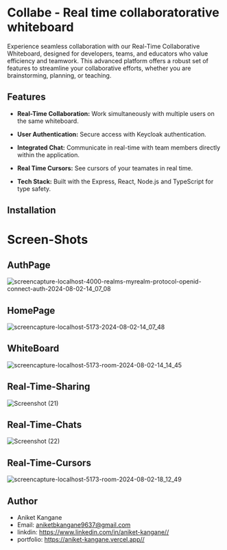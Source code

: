 # Collabe - Real time collaboratorative whiteboard

Experience seamless collaboration with our Real-Time Collaborative Whiteboard, designed for developers, teams, and educators who value efficiency and teamwork. This advanced platform offers a robust set of features to streamline your collaborative efforts, whether you are brainstorming, planning, or teaching.

## Features

- **Real-Time Collaboration:** Work simultaneously with multiple users on the same whiteboard.

- **User Authentication:** Secure access with Keycloak authentication.

- **Integrated Chat:** Communicate in real-time with team members directly within the application.
  
- **Real Time Cursors:** See cursors of your teamates in real time.

- **Tech Stack:**  Built with the Express, React, Node.js and TypeScript for type safety.


## Installation


# Screen-Shots
## AuthPage
![screencapture-localhost-4000-realms-myrealm-protocol-openid-connect-auth-2024-08-02-14_07_08](https://github.com/user-attachments/assets/5d1af291-9b48-4275-8a56-32b2c6f0f709)

## HomePage
![screencapture-localhost-5173-2024-08-02-14_07_48](https://github.com/user-attachments/assets/962ef91a-cba9-4f46-8622-7f24a4fc4970)

## WhiteBoard
![screencapture-localhost-5173-room-2024-08-02-14_14_45](https://github.com/user-attachments/assets/22ba20e5-f199-4610-8acd-fb93d4d90561)

## Real-Time-Sharing
![Screenshot (21)](https://github.com/user-attachments/assets/c6490a2c-e7e5-452c-8039-35250f61f701)

## Real-Time-Chats
![Screenshot (22)](https://github.com/user-attachments/assets/d5cec8a2-6df3-4173-a02d-6159515af619)

## Real-Time-Cursors
![screencapture-localhost-5173-room-2024-08-02-18_12_49](https://github.com/user-attachments/assets/a4a9596c-cd53-408a-afd8-a053f824ccc0)


## Author

- Aniket Kangane
- Email: aniketbkangane9637@gmail.com
- linkdin: https://www.linkedin.com/in/aniket-kangane//
- portfolio: https://aniket-kangane.vercel.app//
